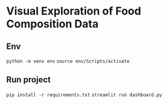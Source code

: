 # Visual Exploration of Food Composition Data

## Env

```python -m venv env```
```source env/Scripts/activate```

## Run project

```pip install -r requirements.txt```
```streamlit run dashboard.py```
